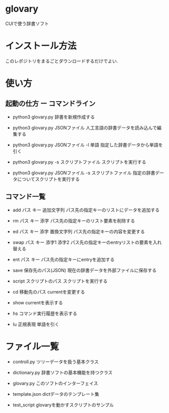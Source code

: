 # glovary
CUIで使う辞書ソフト

# インストール方法

このレポジトリをまるごとダウンロードするだけでよい.

# 使い方

## 起動の仕方 ー コマンドライン

* python3 glovary.py
辞書を新規作成する

* python3 glovary.py JSONファイル
人工言語の辞書データを読み込んで編集する

* python3 glovary.py JSONファイル -l 単語
指定した辞書データから単語を引く

* python3 glovary.py -s スクリプトファイル
スクリプトを実行する

* python3 glovary.py JSONファイル -s スクリプトファイル
指定の辞書データについてスクリプトを実行する

## コマンド一覧

* add パス キー 追加文字列
パス先の指定キーのリストにデータを追加する

* rm パス キー 添字
パス先の指定キーのリスト要素を削除する

* ed パス キー 添字 置換文字列
パス先の指定キーの内容を変更する

* swap パス キー 添字1 添字2
パス先の指定キーのentryリストの要素を入れ替える

* ent パス キー
 パス先の指定キーにentryを追加する

* save 保存先のパス(JSON)
現在の辞書データを外部ファイルに保存する

* script スクリプトのパス
スクリプトを実行する

* cd 移動先のパス
currentを変更する

* show
currentを表示する

* hs
コマンド実行履歴を表示する

* lu 正規表現
単語を引く

# ファイル一覧

* controll.py
ツリーデータを扱う基本クラス

* dictionary.py
辞書ソフトの基本機能を持つクラス

* glovary.py
このソフトのインターフェイス

* template.json
dictデータのテンプレート集

* test_script
glovaryを動かすスクリプトのサンプル
